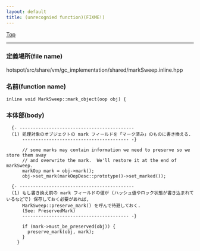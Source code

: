 ```yaml
---
layout: default
title: (unrecognied function)(FIXME!)
---
```

[Top](../index.html)

--- 
### 定義場所(file name)
hotspot/src/share/vm/gc_implementation/shared/markSweep.inline.hpp

### 名前(function name)
```
inline void MarkSweep::mark_object(oop obj) {
```

### 本体部(body)
```
  {- -------------------------------------------
  (1) 処理対象のオブジェクトの mark フィールドを「マーク済み」のものに書き換える.
      ---------------------------------------- -}

	  // some marks may contain information we need to preserve so we store them away
	  // and overwrite the mark.  We'll restore it at the end of markSweep.
	  markOop mark = obj->mark();
	  obj->set_mark(markOopDesc::prototype()->set_marked());
	
  {- -------------------------------------------
  (1) もし書き換え前の mark フィールドの値が (ハッシュ値やロック状態が書き込まれているなどで) 保存しておく必要があれば, 
      MarkSweep::preserve_mark() を呼んで待避しておく.
      (See: PreservedMark)
      ---------------------------------------- -}

	  if (mark->must_be_preserved(obj)) {
	    preserve_mark(obj, mark);
	  }
	}
	
```


